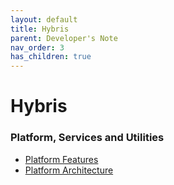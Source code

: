 ```yaml
---
layout: default
title: Hybris
parent: Developer's Note
nav_order: 3
has_children: true
---
```


# Hybris

### Platform, Services and Utilities

- [Platform Features](/docs/hybris/features)
- [Platform Architecture](/docs/hybris/architecture)
